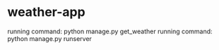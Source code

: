 # weather-app

running command: python manage.py get_weather
running command: python manage.py runserver
